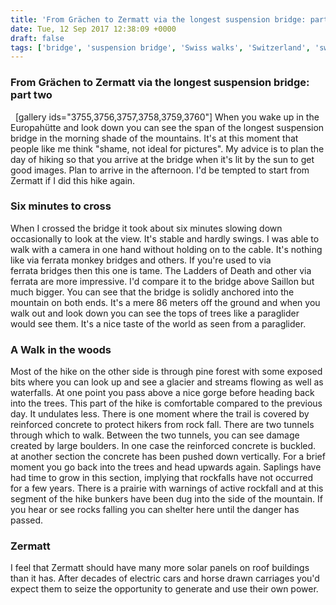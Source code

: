 ```yaml
---
title: 'From Grächen to Zermatt via the longest suspension bridge: part two'
date: Tue, 12 Sep 2017 12:38:09 +0000
draft: false
tags: ['bridge', 'suspension bridge', 'Swiss walks', 'Switzerland', 'switzerland']
---
```


### From Grächen to Zermatt via the longest suspension bridge: part two

  \[gallery ids="3755,3756,3757,3758,3759,3760"\] When you wake up in the Europahütte and look down you can see the span of the longest suspension bridge in the morning shade of the mountains. It's at this moment that people like me think "shame, not ideal for pictures". My advice is to plan the day of hiking so that you arrive at the bridge when it's lit by the sun to get good images. Plan to arrive in the afternoon. I'd be tempted to start from Zermatt if I did this hike again.

### Six minutes to cross

When I crossed the bridge it took about six minutes slowing down occasionally to look at the view. It's stable and hardly swings. I was able to walk with a camera in one hand without holding on to the cable. It's nothing like via ferrata monkey bridges and others. If you're used to via ferrata bridges then this one is tame. The Ladders of Death and other via ferrata are more impressive. I'd compare it to the bridge above Saillon but much bigger. You can see that the bridge is solidly anchored into the mountain on both ends. It's a mere 86 meters off the ground and when you walk out and look down you can see the tops of trees like a paraglider would see them. It's a nice taste of the world as seen from a paraglider.

### A Walk in the woods

Most of the hike on the other side is through pine forest with some exposed bits where you can look up and see a glacier and streams flowing as well as waterfalls. At one point you pass above a nice gorge before heading back into the trees. This part of the hike is comfortable compared to the previous day. It undulates less. There is one moment where the trail is covered by reinforced concrete to protect hikers from rock fall. There are two tunnels through which to walk. Between the two tunnels, you can see damage created by large boulders. In one case the reinforced concrete is buckled. at another section the concrete has been pushed down vertically. For a brief moment you go back into the trees and head upwards again. Saplings have had time to grow in this section, implying that rockfalls have not occurred for a few years. There is a prairie with warnings of active rockfall and at this segment of the hike bunkers have been dug into the side of the mountain. If you hear or see rocks falling you can shelter here until the danger has passed.

### Zermatt

I feel that Zermatt should have many more solar panels on roof buildings than it has. After decades of electric cars and horse drawn carriages you'd expect them to seize the opportunity to generate and use their own power.